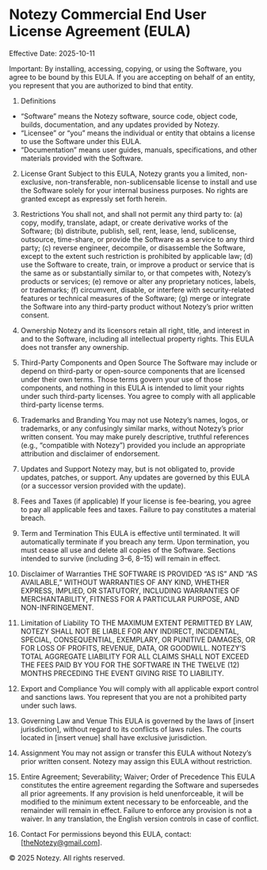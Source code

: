 # Notezy Commercial End User License Agreement (EULA)

Effective Date: 2025-10-11

Important: By installing, accessing, copying, or using the Software, you agree to be bound by this EULA. If you are accepting on behalf of an entity, you represent that you are authorized to bind that entity.

1. Definitions

- “Software” means the Notezy software, source code, object code, builds, documentation, and any updates provided by Notezy.
- “Licensee” or “you” means the individual or entity that obtains a license to use the Software under this EULA.
- “Documentation” means user guides, manuals, specifications, and other materials provided with the Software.

2. License Grant
   Subject to this EULA, Notezy grants you a limited, non-exclusive, non-transferable, non-sublicensable license to install and use the Software solely for your internal business purposes. No rights are granted except as expressly set forth herein.

3. Restrictions
   You shall not, and shall not permit any third party to:
   (a) copy, modify, translate, adapt, or create derivative works of the Software;
   (b) distribute, publish, sell, rent, lease, lend, sublicense, outsource, time-share, or provide the Software as a service to any third party;
   (c) reverse engineer, decompile, or disassemble the Software, except to the extent such restriction is prohibited by applicable law;
   (d) use the Software to create, train, or improve a product or service that is the same as or substantially similar to, or that competes with, Notezy’s products or services;
   (e) remove or alter any proprietary notices, labels, or trademarks;
   (f) circumvent, disable, or interfere with security-related features or technical measures of the Software;
   (g) merge or integrate the Software into any third-party product without Notezy’s prior written consent.

4. Ownership
   Notezy and its licensors retain all right, title, and interest in and to the Software, including all intellectual property rights. This EULA does not transfer any ownership.

5. Third-Party Components and Open Source
   The Software may include or depend on third-party or open-source components that are licensed under their own terms. Those terms govern your use of those components, and nothing in this EULA is intended to limit your rights under such third-party licenses. You agree to comply with all applicable third-party license terms.

6. Trademarks and Branding
   You may not use Notezy’s names, logos, or trademarks, or any confusingly similar marks, without Notezy’s prior written consent. You may make purely descriptive, truthful references (e.g., “compatible with Notezy”) provided you include an appropriate attribution and disclaimer of endorsement.

7. Updates and Support
   Notezy may, but is not obligated to, provide updates, patches, or support. Any updates are governed by this EULA (or a successor version provided with the update).

8. Fees and Taxes (if applicable)
   If your license is fee-bearing, you agree to pay all applicable fees and taxes. Failure to pay constitutes a material breach.

9. Term and Termination
   This EULA is effective until terminated. It will automatically terminate if you breach any term. Upon termination, you must cease all use and delete all copies of the Software. Sections intended to survive (including 3–6, 8–15) will remain in effect.

10. Disclaimer of Warranties
    THE SOFTWARE IS PROVIDED “AS IS” AND “AS AVAILABLE,” WITHOUT WARRANTIES OF ANY KIND, WHETHER EXPRESS, IMPLIED, OR STATUTORY, INCLUDING WARRANTIES OF MERCHANTABILITY, FITNESS FOR A PARTICULAR PURPOSE, AND NON-INFRINGEMENT.

11. Limitation of Liability
    TO THE MAXIMUM EXTENT PERMITTED BY LAW, NOTEZY SHALL NOT BE LIABLE FOR ANY INDIRECT, INCIDENTAL, SPECIAL, CONSEQUENTIAL, EXEMPLARY, OR PUNITIVE DAMAGES, OR FOR LOSS OF PROFITS, REVENUE, DATA, OR GOODWILL. NOTEZY’S TOTAL AGGREGATE LIABILITY FOR ALL CLAIMS SHALL NOT EXCEED THE FEES PAID BY YOU FOR THE SOFTWARE IN THE TWELVE (12) MONTHS PRECEDING THE EVENT GIVING RISE TO LIABILITY.

12. Export and Compliance
    You will comply with all applicable export control and sanctions laws. You represent that you are not a prohibited party under such laws.

13. Governing Law and Venue
    This EULA is governed by the laws of [insert jurisdiction], without regard to its conflicts of laws rules. The courts located in [insert venue] shall have exclusive jurisdiction.

14. Assignment
    You may not assign or transfer this EULA without Notezy’s prior written consent. Notezy may assign this EULA without restriction.

15. Entire Agreement; Severability; Waiver; Order of Precedence
    This EULA constitutes the entire agreement regarding the Software and supersedes all prior agreements. If any provision is held unenforceable, it will be modified to the minimum extent necessary to be enforceable, and the remainder will remain in effect. Failure to enforce any provision is not a waiver. In any translation, the English version controls in case of conflict.

16. Contact
    For permissions beyond this EULA, contact: [theNotezy@gmail.com].

© 2025 Notezy. All rights reserved.
